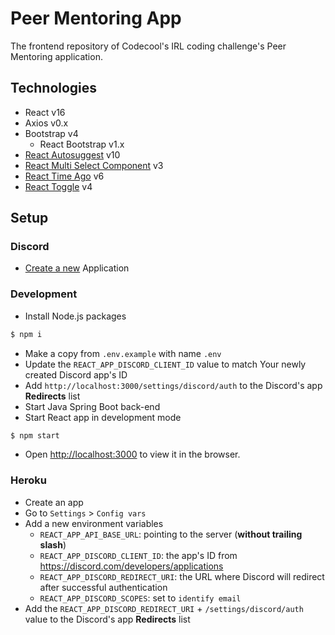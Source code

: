 # Peer Mentoring App

The frontend repository of Codecool's IRL coding challenge's Peer Mentoring application.

## Technologies

- React v16
- Axios v0.x
- Bootstrap v4
  - React Bootstrap v1.x
- [React Autosuggest](https://github.com/moroshko/react-autosuggest) v10
- [React Multi Select Component](https://www.npmjs.com/package/react-multi-select-component) v3
- [React Time Ago](https://www.npmjs.com/package/react-time-ago) v6
- [React Toggle](https://www.npmjs.com/package/react-toggle) v4

## Setup

### Discord

- [Create a new](https://discord.com/developers/applications) Application

### Development

- Install Node.js packages

```sh
$ npm i
```

- Make a copy from `.env.example` with name `.env`
- Update the `REACT_APP_DISCORD_CLIENT_ID` value to match Your newly created Discord app's ID
- Add `http://localhost:3000/settings/discord/auth` to the Discord's app **Redirects** list
- Start Java Spring Boot back-end
- Start React app in development mode

```sh
$ npm start
```

- Open [http://localhost:3000](http://localhost:3000) to view it in the browser.

### Heroku

- Create an app
- Go to `Settings` > `Config vars`
- Add a new environment variables
  - `REACT_APP_API_BASE_URL`: pointing to the server (**without trailing slash**)
  - `REACT_APP_DISCORD_CLIENT_ID`: the app's ID from https://discord.com/developers/applications
  - `REACT_APP_DISCORD_REDIRECT_URI`: the URL where Discord will redirect after successful authentication
  - `REACT_APP_DISCORD_SCOPES`: set to `identify email`
- Add the `REACT_APP_DISCORD_REDIRECT_URI` + `/settings/discord/auth` value to the Discord's app **Redirects** list
